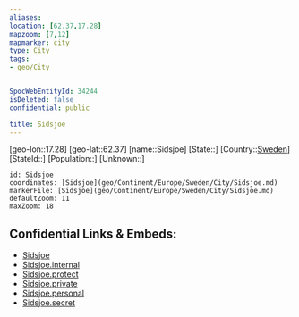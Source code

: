 ```yaml
---
aliases: 
location: [62.37,17.28]
mapzoom: [7,12] 
mapmarker: city 
type: City
tags:
- geo/City


SpocWebEntityId: 34244
isDeleted: false
confidential: public

title: Sidsjoe
---
```

[geo-lon::17.28]
[geo-lat::62.37]
[name::Sidsjoe]
[State::]
[Country::[Sweden](geo/Continent/Europe/Sweden.md)]
[StateId::]
[Population::]
[Unknown::]


```leaflet
id: Sidsjoe
coordinates: [Sidsjoe](geo/Continent/Europe/Sweden/City/Sidsjoe.md)
markerFile: [Sidsjoe](geo/Continent/Europe/Sweden/City/Sidsjoe.md)
defaultZoom: 11 
maxZoom: 18
```


## Confidential Links & Embeds: 
- [Sidsjoe](../../../../../../_public/geo/Continent/Europe/Sweden/City/Sidsjoe.md) 
- [Sidsjoe.internal](../../../../../../_internal/geo/Continent/Europe/Sweden/City/Sidsjoe.internal.md) 
- [Sidsjoe.protect](../../../../../../_protect/geo/Continent/Europe/Sweden/City/Sidsjoe.protect.md) 
- [Sidsjoe.private](../../../../../../_private/geo/Continent/Europe/Sweden/City/Sidsjoe.private.md) 
- [Sidsjoe.personal](../../../../../../_personal/geo/Continent/Europe/Sweden/City/Sidsjoe.personal.md) 
- [Sidsjoe.secret](../../../../../../_secret/geo/Continent/Europe/Sweden/City/Sidsjoe.secret.md) 

